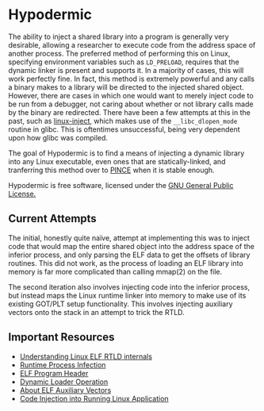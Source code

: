 # Hypodermic

The ability to inject a shared library into a program is generally very
desirable, allowing a researcher to execute code from the address space of
another process. The preferred method of performing this on Linux, specifying
environment variables such as `LD_PRELOAD`, requires that the dynamic linker is
present and supports it. In a majority of cases, this will work perfectly
fine. In fact, this method is extremely powerful and any calls a binary makes to
a library will be directed to the injected shared object. However, there are
cases in which one would want to merely inject code to be run from a debugger,
not caring about whether or not library calls made by the binary are
redirected. There have been a few attempts at this in the past, such as
[linux-inject][1], which makes use of the `__libc_dlopen_mode` routine in glibc.
This is oftentimes unsuccessful, being very dependent upon how glibc was
compiled.

The goal of Hypodermic is to find a means of injecting a dynamic library into
any Linux executable, even ones that are statically-linked, and tranferring this
method over to [PINCE][2] when it is stable enough.

Hypodermic is free software, licensed under the [GNU General Public License.][3]


## Current Attempts

The initial, honestly quite naïve, attempt at implementing this was to inject
code that would map the entire shared object into the address space of the
inferior process, and only parsing the ELF data to get the offsets of library
routines. This did not work, as the process of loading an ELF library into
memory is far more complicated than calling mmap(2) on the file.

The second iteration also involves injecting code into the inferior process, but
instead maps the Linux runtime linker into memory to make use of its existing
GOT/PLT setup functionality. This involves injecting auxiliary vectors onto the
stack in an attempt to trick the RTLD.


## Important Resources

* [Understanding Linux ELF RTLD internals][4]
* [Runtime Process Infection][5]
* [ELF Program Header][6]
* [Dynamic Loader Operation][7]
* [About ELF Auxiliary Vectors][8]
* [Code Injection into Running Linux Application][9]


[1]: https://github.com/gaffe23/linux-inject
[2]: https://github.com/korcankaraokcu/PINCE
[3]: https://www.gnu.org/licenses/gpl.html
[4]: http://s.eresi-project.org/inc/articles/elf-rtld.txt
[5]: http://phrack.org/issues/59/8.html
[6]: http://www.sco.com/developers/gabi/latest/ch5.pheader.html
[7]: https://sourceware.org/glibc/wiki/DynamicLoader
[8]: http://articles.manugarg.com/aboutelfauxiliaryvectors
[9]: https://www.codeproject.com/Articles/33340/Code-Injection-into-Running-Linux-Application
